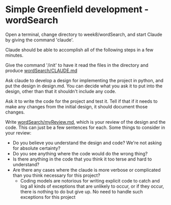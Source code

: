 # Simple Greenfield development - wordSearch

Open a terminal, change directory to week8/wordSearch, and start Claude by giving the command 'claude'.

Claude should be able to accomplish all of the following steps in a few minutes.

Give the command '/init' to have it read the files in the directory and produce [wordSearch/CLAUDE.md](wordSearch/CLAUDE.md)

Ask claude to develop a design for implementing the project in python, and put the design in design.md. You can decide what you ask it to put into the design, other than that it shouldn't include any code.

Ask it to write the code for the project and test it. Tell if that if it needs to make any changes from the initial design, it should document those changes.

Write [wordSearch/myReview.md](wordSearch/myReview.md), which is your review of the design and the code. This can just be a few sentences for each. Some things to consider in your review:

* Do you believe you understand the design and code? We're not asking for absolute certainty?
* Do you see anything where the code would do the wrong thing?
* Is there anything in the code that you think it too terse and hard to understand?
* Are there any cases where the claude is more verbose or complicated than you think necessary for this project?
  * Coding models are notorious for writing explicit code to catch and log all kinds of exceptions that are unlikely to occur, or if they occur, there is nothing to do but give up. No need to handle such exceptions for this project
